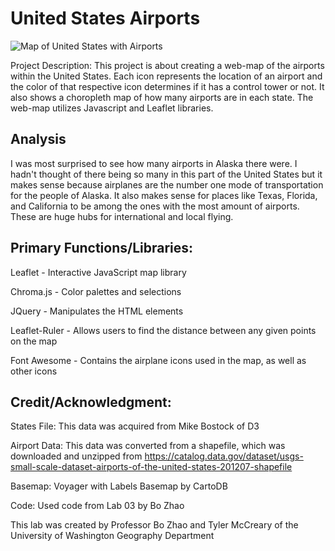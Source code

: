 # United States Airports
![Map of United States with Airports](./images/Screenshot.jpg)

Project Description: This project is about creating a web-map of the airports within the United States. Each icon represents the location of an airport and the color of that respective icon determines if it has a control tower or not. It also shows a choropleth map of how many airports are in each state. The web-map utilizes Javascript and Leaflet libraries.

## Analysis
I was most surprised to see how many airports in Alaska there were. I hadn't thought of there being so many in this part of the United States but it makes sense because airplanes are the number one mode of transportation for the people of Alaska. It also makes sense for places like Texas, Florida, and California to be among the ones with the most amount of airports. These are huge hubs for international and local flying.

## Primary Functions/Libraries:

Leaflet - Interactive JavaScript map library

Chroma.js - Color palettes and selections

JQuery - Manipulates the HTML elements

Leaflet-Ruler - Allows users to find the distance between any given points on the map

Font Awesome - Contains the airplane icons used in the map, as well as other icons

## Credit/Acknowledgment:

States File: This data was acquired from Mike Bostock of D3

Airport Data: This data was converted from a shapefile, which was downloaded and unzipped from https://catalog.data.gov/dataset/usgs-small-scale-dataset-airports-of-the-united-states-201207-shapefile

Basemap: Voyager with Labels Basemap by CartoDB

Code: Used code from Lab 03 by Bo Zhao

This lab was created by Professor Bo Zhao and Tyler McCreary of the University of Washington Geography Department
